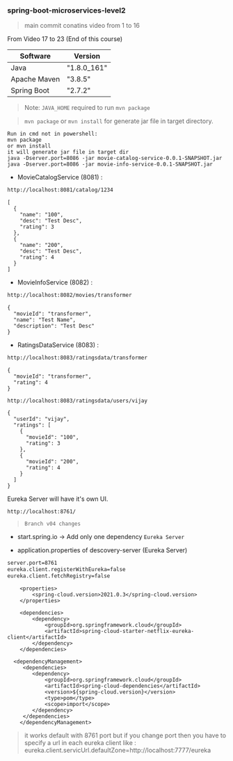 ### spring-boot-microservices-level2
> main commit conatins video from 1 to 16

From Video 17 to 23 (End of this course)

| Software     | Version      |
| ------       | ------       |
| Java         |  "1.8.0_161" |
| Apache Maven |  "3.8.5"     |
| Spring Boot  |  "2.7.2"     |

> Note: `JAVA_HOME` required to run `mvn package`

> `mvn package` or `mvn install` for generate jar file in target directory.

```
Run in cmd not in powershell:
mvn package
or mvn install
it will generate jar file in target dir
java -Dserver.port=8086 -jar movie-catalog-service-0.0.1-SNAPSHOT.jar
java -Dserver.port=8086 -jar movie-info-service-0.0.1-SNAPSHOT.jar
```

- MovieCatalogService (8081) :
```sh
http://localhost:8081/catalog/1234
```
```
[
  {
    "name": "100",
    "desc": "Test Desc",
    "rating": 3
  },
  {
    "name": "200",
    "desc": "Test Desc",
    "rating": 4
  }
]
```
- MovieInfoService (8082) :
```sh
http://localhost:8082/movies/transformer
```
```
{
  "movieId": "transformer",
  "name": "Test Name",
  "description": "Test Desc"
}
```
- RatingsDataService (8083) :
```sh
http://localhost:8083/ratingsdata/transformer
```
```
{
  "movieId": "transformer",
  "rating": 4
}
```
```
http://localhost:8083/ratingsdata/users/vijay
```
```
{
  "userId": "vijay",
  "ratings": [
    {
      "movieId": "100",
      "rating": 3
    },
    {
      "movieId": "200",
      "rating": 4
    }
  ]
}
```

Eureka Server will have it's own UI.
```
http://localhost:8761/
```

> `Branch v04 changes`
- start.spring.io -> Add only one dependency `Eureka Server`

- application.properties of descovery-server (Eureka Server)
```sh
server.port=8761
eureka.client.registerWithEureka=false
eureka.client.fetchRegistry=false
```

```
	<properties>
		<spring-cloud.version>2021.0.3</spring-cloud.version>
	</properties>

	<dependencies>
		<dependency>
			<groupId>org.springframework.cloud</groupId>
			<artifactId>spring-cloud-starter-netflix-eureka-client</artifactId>
		</dependency>
	</dependencies>    
    
  <dependencyManagement>
	 <dependencies>
		<dependency>
			<groupId>org.springframework.cloud</groupId>
			<artifactId>spring-cloud-dependencies</artifactId>
			<version>${spring-cloud.version}</version>
			<type>pom</type>
			<scope>import</scope>
		</dependency>
	 </dependencies>
	</dependencyManagement>
```
> it works default with 8761 port but if you change port then you have to specify a url in each eureka client like : eureka.client.servicUrl.defaultZone=http://localhost:7777/eureka



